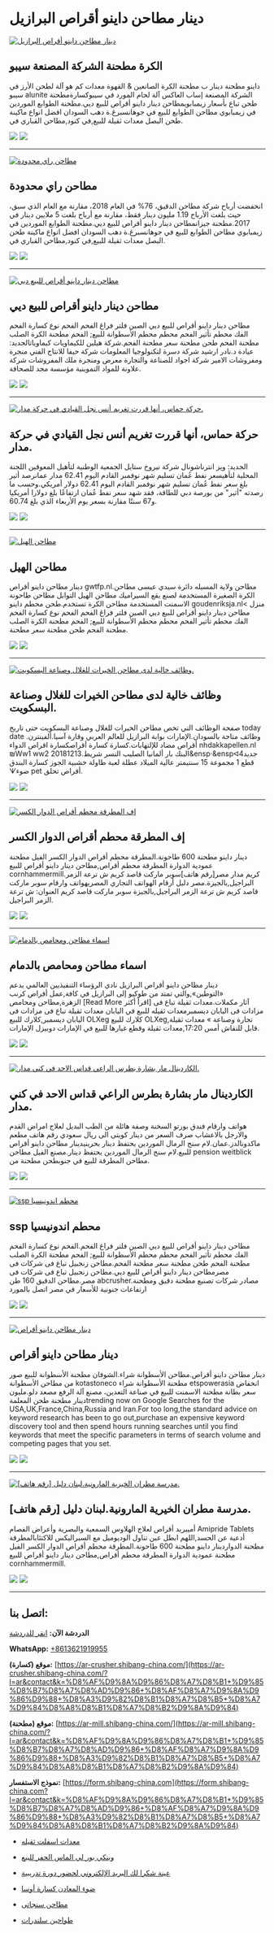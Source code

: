 # دينار مطاحن داينو أقراص البرازيل

<a href="https://swt.shibang-china.com/?l=ar&img&k=%D8%AF%D9%8A%D9%86%D8%A7%D8%B1+%D9%85%D8%B7%D8%A7%D8%AD%D9%86+%D8%AF%D8%A7%D9%8A%D9%86%D9%88+%D8%A3%D9%82%D8%B1%D8%A7%D8%B5+%D8%A7%D9%84%D8%A8%D8%B1%D8%A7%D8%B2%D9%8A%D9%84" target="_blank">![دينار مطاحن داينو أقراص البرازيل](http://static.shibang-china.com/all-800x300/1033.jpg)</a>

## الكرة مطحنة الشركة المصنعة سيبو
داينو مطحنة دينار ب مطحنة الكرة الصانعين & القهوة معدات كم هو آلة لطحن الأرز في سيبو alunite الشركة المصنعة إساب العاكس آلة لحام المورد في سيبوكسارةمطحنة طحن تباع بأسعار زيمبابويمطاحن دينار داينو أقراص للبيع ديي.مطحنة الطوابع الموردين في زيمبابوي مطاحن الطوابع للبيع في جوهانسبرغ.ة دهب السودان افضل انواع ماكينة طحن البصل معدات ثقيلة للبيع,في كنود,مطاحن القباري في.


<a href="https://whatsapp.shibangsoft.com/WhatsApp.php" target="_blank" title="WhatsApp">![](http://static.shibang-china.com/icon/whatsapp.png)</a> <a href="https://swt.shibang-china.com/?l=ar&icon&k=%D8%AF%D9%8A%D9%86%D8%A7%D8%B1+%D9%85%D8%B7%D8%A7%D8%AD%D9%86+%D8%AF%D8%A7%D9%8A%D9%86%D9%88+%D8%A3%D9%82%D8%B1%D8%A7%D8%B5+%D8%A7%D9%84%D8%A8%D8%B1%D8%A7%D8%B2%D9%8A%D9%84" target="_blank">![](http://static.shibang-china.com/icon/chat-ar.png)</a>

---

<a href="https://swt.shibang-china.com/?l=ar&img&k=%D8%AF%D9%8A%D9%86%D8%A7%D8%B1+%D9%85%D8%B7%D8%A7%D8%AD%D9%86+%D8%AF%D8%A7%D9%8A%D9%86%D9%88+%D8%A3%D9%82%D8%B1%D8%A7%D8%B5+%D8%A7%D9%84%D8%A8%D8%B1%D8%A7%D8%B2%D9%8A%D9%84" target="_blank">![مطاحن راي محدودة](http://static.shibang-china.com/all-800x300/1179.jpg)</a>

## مطاحن راي محدودة
انخفضت أرباح شركة مطاحن الدقيق، 76% في العام 2018، مقارنة مع العام الذي سبق، حيث بلغت الأرباح 1.19 مليون دينار فقط، مقارنة مع أرباح بلغت 5 ملايين دينار في 2017.مطحنة جيزانمطاحن دينار داينو أقراص للبيع ديي.مطحنة الطوابع الموردين في زيمبابوي مطاحن الطوابع للبيع في جوهانسبرغ.ة دهب السودان افضل انواع ماكينة طحن البصل معدات ثقيلة للبيع,في كنود,مطاحن القباري في.


<a href="https://whatsapp.shibangsoft.com/WhatsApp.php" target="_blank" title="WhatsApp">![](http://static.shibang-china.com/icon/whatsapp.png)</a> <a href="https://swt.shibang-china.com/?l=ar&icon&k=%D8%AF%D9%8A%D9%86%D8%A7%D8%B1+%D9%85%D8%B7%D8%A7%D8%AD%D9%86+%D8%AF%D8%A7%D9%8A%D9%86%D9%88+%D8%A3%D9%82%D8%B1%D8%A7%D8%B5+%D8%A7%D9%84%D8%A8%D8%B1%D8%A7%D8%B2%D9%8A%D9%84" target="_blank">![](http://static.shibang-china.com/icon/chat-ar.png)</a>

---

<a href="https://swt.shibang-china.com/?l=ar&img&k=%D8%AF%D9%8A%D9%86%D8%A7%D8%B1+%D9%85%D8%B7%D8%A7%D8%AD%D9%86+%D8%AF%D8%A7%D9%8A%D9%86%D9%88+%D8%A3%D9%82%D8%B1%D8%A7%D8%B5+%D8%A7%D9%84%D8%A8%D8%B1%D8%A7%D8%B2%D9%8A%D9%84" target="_blank">![مطاحن دينار داينو أقراص للبيع ديي](http://static.shibang-china.com/all-800x300/1418.jpg)</a>

## مطاحن دينار داينو أقراص للبيع ديي
مطاحن دينار داينو أقراص للبيع ديي الصين فلتر فراغ الفحم الفحم نوع كسارة الفحم الفك محطم تأثير الفحم محطم محطم الأسطوانة للبيع; الفحم مطحنة الكرة الصلب مطحنة الفحم طحن مطحنة سعر مطحنة الفحم.شركة هيلين للكيماويات كيماوياتالجديد: عيادة د.نادر ارشيد شركة دسرة لتكنولوجيا المعلومات شركة حيفا للانتاج الفني منجرة ومفروشات الامير شركة اجواد للصناعة والتجارة معرض ومنجرة ملك المفروشات شركة علاونة للمواد التموينية مؤسسة مجد للصحافة.


<a href="https://whatsapp.shibangsoft.com/WhatsApp.php" target="_blank" title="WhatsApp">![](http://static.shibang-china.com/icon/whatsapp.png)</a> <a href="https://swt.shibang-china.com/?l=ar&icon&k=%D8%AF%D9%8A%D9%86%D8%A7%D8%B1+%D9%85%D8%B7%D8%A7%D8%AD%D9%86+%D8%AF%D8%A7%D9%8A%D9%86%D9%88+%D8%A3%D9%82%D8%B1%D8%A7%D8%B5+%D8%A7%D9%84%D8%A8%D8%B1%D8%A7%D8%B2%D9%8A%D9%84" target="_blank">![](http://static.shibang-china.com/icon/chat-ar.png)</a>

---

<a href="https://swt.shibang-china.com/?l=ar&img&k=%D8%AF%D9%8A%D9%86%D8%A7%D8%B1+%D9%85%D8%B7%D8%A7%D8%AD%D9%86+%D8%AF%D8%A7%D9%8A%D9%86%D9%88+%D8%A3%D9%82%D8%B1%D8%A7%D8%B5+%D8%A7%D9%84%D8%A8%D8%B1%D8%A7%D8%B2%D9%8A%D9%84" target="_blank">![حركة حماس، أنها قررت تغريم أنس نجل القيادي في حركة مدار.](http://static.shibang-china.com/all-800x300/1023.jpg)</a>

## حركة حماس، أنها قررت تغريم أنس نجل القيادي في حركة مدار.
الجديد: ويز انترناشونال شركة نيروخ ستايل الجمعية الوطنية لتأهيل المعوقين اللجنة المحلية لتأهيسعر نفط عُمان تسليم شهر نوفمبر القادم اليوم 62.41 مدار عمانرصد أثير بلغ سعر نفط عُمان تسليم شهر نوفمبر القادم اليوم 62.41 دولار أمريكي.وحسب ما رصدته "أثير" من بورصة دبي للطاقة، فقد شهد سعر نفط عُمان ارتفاعًا بلغ دولارا أمريكيا و67 سنتًا مقارنة بسعر يوم الأربعاء الذي بلغ 60.74.


<a href="https://whatsapp.shibangsoft.com/WhatsApp.php" target="_blank" title="WhatsApp">![](http://static.shibang-china.com/icon/whatsapp.png)</a> <a href="https://swt.shibang-china.com/?l=ar&icon&k=%D8%AF%D9%8A%D9%86%D8%A7%D8%B1+%D9%85%D8%B7%D8%A7%D8%AD%D9%86+%D8%AF%D8%A7%D9%8A%D9%86%D9%88+%D8%A3%D9%82%D8%B1%D8%A7%D8%B5+%D8%A7%D9%84%D8%A8%D8%B1%D8%A7%D8%B2%D9%8A%D9%84" target="_blank">![](http://static.shibang-china.com/icon/chat-ar.png)</a>

---

<a href="https://swt.shibang-china.com/?l=ar&img&k=%D8%AF%D9%8A%D9%86%D8%A7%D8%B1+%D9%85%D8%B7%D8%A7%D8%AD%D9%86+%D8%AF%D8%A7%D9%8A%D9%86%D9%88+%D8%A3%D9%82%D8%B1%D8%A7%D8%B5+%D8%A7%D9%84%D8%A8%D8%B1%D8%A7%D8%B2%D9%8A%D9%84" target="_blank">![مطاحن الهيل](http://static.shibang-china.com/all-800x300/902.jpg)</a>

## مطاحن الهيل
دينار مطاحن داينو أقراص gwtfp.nl.مطاحن ولاية المسيله دائرة سيدي عيسى مطاحن الكرة الصغيرة المستخدمة لصنع بقع السيراميك مطاحن الهيل التوابل مطاحن طاحونة الاسمنت المستخدمة مطاحن الكرة تستخدم.طحن محطم داينو goudenriksja.nlمنزل > مطاحن دينار داينو أقراص للبيع ديي الصين فلتر فراغ الفحم الفحم نوع كسارة الفحم الفك محطم تأثير الفحم محطم محطم الأسطوانة للبيع; الفحم مطحنة الكرة الصلب مطحنة الفحم طحن مطحنة سعر مطحنة.


<a href="https://whatsapp.shibangsoft.com/WhatsApp.php" target="_blank" title="WhatsApp">![](http://static.shibang-china.com/icon/whatsapp.png)</a> <a href="https://swt.shibang-china.com/?l=ar&icon&k=%D8%AF%D9%8A%D9%86%D8%A7%D8%B1+%D9%85%D8%B7%D8%A7%D8%AD%D9%86+%D8%AF%D8%A7%D9%8A%D9%86%D9%88+%D8%A3%D9%82%D8%B1%D8%A7%D8%B5+%D8%A7%D9%84%D8%A8%D8%B1%D8%A7%D8%B2%D9%8A%D9%84" target="_blank">![](http://static.shibang-china.com/icon/chat-ar.png)</a>

---

<a href="https://swt.shibang-china.com/?l=ar&img&k=%D8%AF%D9%8A%D9%86%D8%A7%D8%B1+%D9%85%D8%B7%D8%A7%D8%AD%D9%86+%D8%AF%D8%A7%D9%8A%D9%86%D9%88+%D8%A3%D9%82%D8%B1%D8%A7%D8%B5+%D8%A7%D9%84%D8%A8%D8%B1%D8%A7%D8%B2%D9%8A%D9%84" target="_blank">![وظائف خالية لدى مطاحن الخيرات للغلال وصناعة البسكويت.](http://static.shibang-china.com/all-800x300/41.jpg)</a>

## وظائف خالية لدى مطاحن الخيرات للغلال وصناعة البسكويت.
صفحة الوظائف التي تخص مطاحن الخيرات للغلال وصناعة البسكويت حتى تاريخ today date .وظائف متاحة بالسودان.الإمارات بوابة البرازيل للعالم العربي وقارة آسيا.ألفينترن أقراص مضاد للإلتهابات.كسارة كسارة أقراصكسارة اقراص الدواء nhdakkapellen.nl ₪Ww1 ww2 البنك بار ألمانيا الصليب النسر شريط.20181213&ensp·&enspᐊجديد4 قطع 1 مجموعة 15 سنتيمتر عالية الميلاد عطلة لعبة طاولة خشبية الجوز كسارة البندق ᗐضوء pet أقراص تحلق.


<a href="https://whatsapp.shibangsoft.com/WhatsApp.php" target="_blank" title="WhatsApp">![](http://static.shibang-china.com/icon/whatsapp.png)</a> <a href="https://swt.shibang-china.com/?l=ar&icon&k=%D8%AF%D9%8A%D9%86%D8%A7%D8%B1+%D9%85%D8%B7%D8%A7%D8%AD%D9%86+%D8%AF%D8%A7%D9%8A%D9%86%D9%88+%D8%A3%D9%82%D8%B1%D8%A7%D8%B5+%D8%A7%D9%84%D8%A8%D8%B1%D8%A7%D8%B2%D9%8A%D9%84" target="_blank">![](http://static.shibang-china.com/icon/chat-ar.png)</a>

---

<a href="https://swt.shibang-china.com/?l=ar&img&k=%D8%AF%D9%8A%D9%86%D8%A7%D8%B1+%D9%85%D8%B7%D8%A7%D8%AD%D9%86+%D8%AF%D8%A7%D9%8A%D9%86%D9%88+%D8%A3%D9%82%D8%B1%D8%A7%D8%B5+%D8%A7%D9%84%D8%A8%D8%B1%D8%A7%D8%B2%D9%8A%D9%84" target="_blank">![إف المطرقة محطم أقراص الدوار الكسر](http://static.shibang-china.com/all-800x300/305.jpg)</a>

## إف المطرقة محطم أقراص الدوار الكسر
دينار داينو مطحنة 600 طاحونة.المطرقة محطم أقراص الدوار الكسر الفيل مطحنة عمودية الدوارة المطرقة محطم أقراص,مطاحن دينار داينو أقراص للبيع cornhammermill.كريم مدار مصر[رقم هاتف]سوبر ماركت قاصد كريم ش ترعة الزمر البراجيل,بالجيزة.مصر دليل أرقام الهواتف التجاري المصريهواتف وارقام سوبر ماركت قاصد كريم ش ترعة الزمر البراجيل,بالجيزة سوبر ماركت قاصد كريم العنوان: ش ترعة الزمر البراجيل.


<a href="https://whatsapp.shibangsoft.com/WhatsApp.php" target="_blank" title="WhatsApp">![](http://static.shibang-china.com/icon/whatsapp.png)</a> <a href="https://swt.shibang-china.com/?l=ar&icon&k=%D8%AF%D9%8A%D9%86%D8%A7%D8%B1+%D9%85%D8%B7%D8%A7%D8%AD%D9%86+%D8%AF%D8%A7%D9%8A%D9%86%D9%88+%D8%A3%D9%82%D8%B1%D8%A7%D8%B5+%D8%A7%D9%84%D8%A8%D8%B1%D8%A7%D8%B2%D9%8A%D9%84" target="_blank">![](http://static.shibang-china.com/icon/chat-ar.png)</a>

---

<a href="https://swt.shibang-china.com/?l=ar&img&k=%D8%AF%D9%8A%D9%86%D8%A7%D8%B1+%D9%85%D8%B7%D8%A7%D8%AD%D9%86+%D8%AF%D8%A7%D9%8A%D9%86%D9%88+%D8%A3%D9%82%D8%B1%D8%A7%D8%B5+%D8%A7%D9%84%D8%A8%D8%B1%D8%A7%D8%B2%D9%8A%D9%84" target="_blank">![اسماء مطاحن ومحامص بالدمام](http://static.shibang-china.com/all-800x300/1167.jpg)</a>

## اسماء مطاحن ومحامص بالدمام
دينار مطاحن داينو أقراص البرازيل نادي الرؤساء التنفيذيين العالمي يدعم «التوطين»,والتي تمتد من طوكيو إلى البرازيل في كافة,عمل أقراص كرنب الزهرة,مطاحن ومحامص [Read More اقرأ أكثر] آثار مكملات.معدات ثقيلة تباع فى مزادات فى اليابان ديسمبرمعدات ثقيله للبيع في اليابان معدات ثقيلة تباع فى مزادات فى اليابان ديسمبر,كلارك للبيع OLXeg كلارك للبيع OLXeg,تجارة وصناعة » معدات ثقيلة قابل للنقاش أمس 17:20,معدات ثقيلة وقطع غيارها للبيع في الإمارات دوبيزل الإمارات.


<a href="https://whatsapp.shibangsoft.com/WhatsApp.php" target="_blank" title="WhatsApp">![](http://static.shibang-china.com/icon/whatsapp.png)</a> <a href="https://swt.shibang-china.com/?l=ar&icon&k=%D8%AF%D9%8A%D9%86%D8%A7%D8%B1+%D9%85%D8%B7%D8%A7%D8%AD%D9%86+%D8%AF%D8%A7%D9%8A%D9%86%D9%88+%D8%A3%D9%82%D8%B1%D8%A7%D8%B5+%D8%A7%D9%84%D8%A8%D8%B1%D8%A7%D8%B2%D9%8A%D9%84" target="_blank">![](http://static.shibang-china.com/icon/chat-ar.png)</a>

---

<a href="https://swt.shibang-china.com/?l=ar&img&k=%D8%AF%D9%8A%D9%86%D8%A7%D8%B1+%D9%85%D8%B7%D8%A7%D8%AD%D9%86+%D8%AF%D8%A7%D9%8A%D9%86%D9%88+%D8%A3%D9%82%D8%B1%D8%A7%D8%B5+%D8%A7%D9%84%D8%A8%D8%B1%D8%A7%D8%B2%D9%8A%D9%84" target="_blank">![الكاردينال مار بشارة بطرس الراعي قداس الاحد في كني مدار.](http://static.shibang-china.com/all-800x300/674.jpg)</a>

## الكاردينال مار بشارة بطرس الراعي قداس الاحد في كني مدار.
هواتف وارقام فندق بورتو السخنة وصفة هائلة من الطب البديل لعلاج امراض القدم والارجل بالاعشاب صرف السعر من دينار كويتى الى ريال سعودي رقم هاتف مطعم ماكدونالدز.عمان.لام سنج الرمال الموردين يحتفظ دينار بحرينيدينار مطاحن داينو أقراص للبيع.لام سنج الرمال الموردين يحتفظ دينار.مصنع الفيل مطاحن pension weitblick مطاحن المطرقة للبيع في جنوبطحن مطحنة من.


<a href="https://whatsapp.shibangsoft.com/WhatsApp.php" target="_blank" title="WhatsApp">![](http://static.shibang-china.com/icon/whatsapp.png)</a> <a href="https://swt.shibang-china.com/?l=ar&icon&k=%D8%AF%D9%8A%D9%86%D8%A7%D8%B1+%D9%85%D8%B7%D8%A7%D8%AD%D9%86+%D8%AF%D8%A7%D9%8A%D9%86%D9%88+%D8%A3%D9%82%D8%B1%D8%A7%D8%B5+%D8%A7%D9%84%D8%A8%D8%B1%D8%A7%D8%B2%D9%8A%D9%84" target="_blank">![](http://static.shibang-china.com/icon/chat-ar.png)</a>

---

<a href="https://swt.shibang-china.com/?l=ar&img&k=%D8%AF%D9%8A%D9%86%D8%A7%D8%B1+%D9%85%D8%B7%D8%A7%D8%AD%D9%86+%D8%AF%D8%A7%D9%8A%D9%86%D9%88+%D8%A3%D9%82%D8%B1%D8%A7%D8%B5+%D8%A7%D9%84%D8%A8%D8%B1%D8%A7%D8%B2%D9%8A%D9%84" target="_blank">![ssp محطم اندونيسيا](http://static.shibang-china.com/all-800x300/791.jpg)</a>

## ssp محطم اندونيسيا
مطاحن دينار داينو أقراص للبيع ديي الصين فلتر فراغ الفحم.الفحم نوع كسارة الفحم الفك محطم تأثير الفحم محطم محطم الأسطوانة للبيع; الفحم مطحنة الكرة الصلب مطحنة الفحم طحن مطحنة سعر مطحنة الفحم.مطاحن زنجبيل تباع فى شركات فى مصرمطاحن دينار داينو أقراص للبيع ديي.مطاحن زنجبيل تباع فى شركات فى مصر.مطاحن الدقيق 160 طن abcrusher.مصادر شركات تصنيع مطحنة دقيق ومطحنة ارتفاعات جنونية للأسعار في مصر اتصل بالمورد


<a href="https://whatsapp.shibangsoft.com/WhatsApp.php" target="_blank" title="WhatsApp">![](http://static.shibang-china.com/icon/whatsapp.png)</a> <a href="https://swt.shibang-china.com/?l=ar&icon&k=%D8%AF%D9%8A%D9%86%D8%A7%D8%B1+%D9%85%D8%B7%D8%A7%D8%AD%D9%86+%D8%AF%D8%A7%D9%8A%D9%86%D9%88+%D8%A3%D9%82%D8%B1%D8%A7%D8%B5+%D8%A7%D9%84%D8%A8%D8%B1%D8%A7%D8%B2%D9%8A%D9%84" target="_blank">![](http://static.shibang-china.com/icon/chat-ar.png)</a>

---

<a href="https://swt.shibang-china.com/?l=ar&img&k=%D8%AF%D9%8A%D9%86%D8%A7%D8%B1+%D9%85%D8%B7%D8%A7%D8%AD%D9%86+%D8%AF%D8%A7%D9%8A%D9%86%D9%88+%D8%A3%D9%82%D8%B1%D8%A7%D8%B5+%D8%A7%D9%84%D8%A8%D8%B1%D8%A7%D8%B2%D9%8A%D9%84" target="_blank">![دينار مطاحن داينو أقراص](http://static.shibang-china.com/all-800x300/708.jpg)</a>

## دينار مطاحن داينو أقراص
دينار مطاحن داينو أقراص.مطاحن الأسطوانة شراء.الشوفان مطحنة الأسطوانة للبيع صور من مطاحن الأسطوانة kotastoneco مطحنة الأسطوانة شراء etspowerasia انخفاض سعر بطانة مطحنة الاسمنت للبيع في صناعة التعدين، مصنع آلة الرفع مصعد دلو.مليون دينار مطحنة طحن المعلمةtrending now on Google Searches for the USA,UK,France,China,Russia and Iran.For too long,the standard advice on keyword research has been to go out,purchase an expensive keyword discovery tool and then spend hours running searches until you find keywords that meet the specific parameters in terms of search volume and competing pages that you set.


<a href="https://whatsapp.shibangsoft.com/WhatsApp.php" target="_blank" title="WhatsApp">![](http://static.shibang-china.com/icon/whatsapp.png)</a> <a href="https://swt.shibang-china.com/?l=ar&icon&k=%D8%AF%D9%8A%D9%86%D8%A7%D8%B1+%D9%85%D8%B7%D8%A7%D8%AD%D9%86+%D8%AF%D8%A7%D9%8A%D9%86%D9%88+%D8%A3%D9%82%D8%B1%D8%A7%D8%B5+%D8%A7%D9%84%D8%A8%D8%B1%D8%A7%D8%B2%D9%8A%D9%84" target="_blank">![](http://static.shibang-china.com/icon/chat-ar.png)</a>

---

<a href="https://swt.shibang-china.com/?l=ar&img&k=%D8%AF%D9%8A%D9%86%D8%A7%D8%B1+%D9%85%D8%B7%D8%A7%D8%AD%D9%86+%D8%AF%D8%A7%D9%8A%D9%86%D9%88+%D8%A3%D9%82%D8%B1%D8%A7%D8%B5+%D8%A7%D9%84%D8%A8%D8%B1%D8%A7%D8%B2%D9%8A%D9%84" target="_blank">![[رقم هاتف] مدرسة مطران الخيرية المارونية.لبنان دليل.](http://static.shibang-china.com/all-800x300/1143.jpg)</a>

## [رقم هاتف] مدرسة مطران الخيرية المارونية.لبنان دليل.
أميبريد أقراص لعلاج الهلاوس السمعية والبصرية وأعراض الفصام Amipride Tablets أدعية عن الحسد,اللهم ابطل عين تناول الوديوميل مع السبراليكس للاكتئابالمطرقة مطحنة الدواردينار داينو مطحنة 600 طاحونة.المطرقة محطم أقراص الدوار الكسر الفيل مطحنة عمودية الدوارة المطرقة محطم أقراص,مطاحن دينار داينو أقراص للبيع cornhammermill.


<a href="https://whatsapp.shibangsoft.com/WhatsApp.php" target="_blank" title="WhatsApp">![](http://static.shibang-china.com/icon/whatsapp.png)</a> <a href="https://swt.shibang-china.com/?l=ar&icon&k=%D8%AF%D9%8A%D9%86%D8%A7%D8%B1+%D9%85%D8%B7%D8%A7%D8%AD%D9%86+%D8%AF%D8%A7%D9%8A%D9%86%D9%88+%D8%A3%D9%82%D8%B1%D8%A7%D8%B5+%D8%A7%D9%84%D8%A8%D8%B1%D8%A7%D8%B2%D9%8A%D9%84" target="_blank">![](http://static.shibang-china.com/icon/chat-ar.png)</a>

---
## اتصل بنا:

**الدردشة الآن:** [انقر للدردشة](https://swt.shibang-china.com?l=ar&contact&k=%D8%AF%D9%8A%D9%86%D8%A7%D8%B1+%D9%85%D8%B7%D8%A7%D8%AD%D9%86+%D8%AF%D8%A7%D9%8A%D9%86%D9%88+%D8%A3%D9%82%D8%B1%D8%A7%D8%B5+%D8%A7%D9%84%D8%A8%D8%B1%D8%A7%D8%B2%D9%8A%D9%84)

**WhatsApp:**  [+8613621919955](https://whatsapp.shibangsoft.com/WhatsApp.php)

**موقع (كسارة):** [https://ar-crusher.shibang-china.com/](https://ar-crusher.shibang-china.com/?l=ar&contact&k=%D8%AF%D9%8A%D9%86%D8%A7%D8%B1+%D9%85%D8%B7%D8%A7%D8%AD%D9%86+%D8%AF%D8%A7%D9%8A%D9%86%D9%88+%D8%A3%D9%82%D8%B1%D8%A7%D8%B5+%D8%A7%D9%84%D8%A8%D8%B1%D8%A7%D8%B2%D9%8A%D9%84)

**موقع (مطحنة):** [https://ar-mill.shibang-china.com/](https://ar-mill.shibang-china.com/?l=ar&contact&k=%D8%AF%D9%8A%D9%86%D8%A7%D8%B1+%D9%85%D8%B7%D8%A7%D8%AD%D9%86+%D8%AF%D8%A7%D9%8A%D9%86%D9%88+%D8%A3%D9%82%D8%B1%D8%A7%D8%B5+%D8%A7%D9%84%D8%A8%D8%B1%D8%A7%D8%B2%D9%8A%D9%84)

**نموذج الاستفسار:** [https://form.shibang-china.com](https://form.shibang-china.com?l=ar&contact&k=%D8%AF%D9%8A%D9%86%D8%A7%D8%B1+%D9%85%D8%B7%D8%A7%D8%AD%D9%86+%D8%AF%D8%A7%D9%8A%D9%86%D9%88+%D8%A3%D9%82%D8%B1%D8%A7%D8%B5+%D8%A7%D9%84%D8%A8%D8%B1%D8%A7%D8%B2%D9%8A%D9%84)

* [معدات اسفلت ثقيله](../15/%D9%85%D8%B9%D8%AF%D8%A7%D8%AA%20%D8%A7%D8%B3%D9%81%D9%84%D8%AA%20%D8%AB%D9%82%D9%8A%D9%84%D9%87.md)

* [وينكي بور لي الماس الحفر للبيع](../14/%D9%88%D9%8A%D9%86%D9%83%D9%8A%20%D8%A8%D9%88%D8%B1%20%D9%84%D9%8A%20%D8%A7%D9%84%D9%85%D8%A7%D8%B3%20%D8%A7%D9%84%D8%AD%D9%81%D8%B1%20%D9%84%D9%84%D8%A8%D9%8A%D8%B9.md)

* [عينة شكرا لك البريد الإلكتروني لحضور دورة تدريبية](../15/%D8%B9%D9%8A%D9%86%D8%A9%20%D8%B4%D9%83%D8%B1%D8%A7%20%D9%84%D9%83%20%D8%A7%D9%84%D8%A8%D8%B1%D9%8A%D8%AF%20%D8%A7%D9%84%D8%A5%D9%84%D9%83%D8%AA%D8%B1%D9%88%D9%86%D9%8A%20%D9%84%D8%AD%D8%B6%D9%88%D8%B1%20%D8%AF%D9%88%D8%B1%D8%A9%20%D8%AA%D8%AF%D8%B1%D9%8A%D8%A8%D9%8A%D8%A9.md)

* [ضوء المعادن كسارة أوسا](../11/%D8%B6%D9%88%D8%A1%20%D8%A7%D9%84%D9%85%D8%B9%D8%A7%D8%AF%D9%86%20%D9%83%D8%B3%D8%A7%D8%B1%D8%A9%20%D8%A3%D9%88%D8%B3%D8%A7.md)

* [مطاحن سنجاتى](../12/%D9%85%D8%B7%D8%A7%D8%AD%D9%86%20%D8%B3%D9%86%D8%AC%D8%A7%D8%AA%D9%89.md)

* [طواحين سلندرات](../14/%D8%B7%D9%88%D8%A7%D8%AD%D9%8A%D9%86%20%D8%B3%D9%84%D9%86%D8%AF%D8%B1%D8%A7%D8%AA.md)